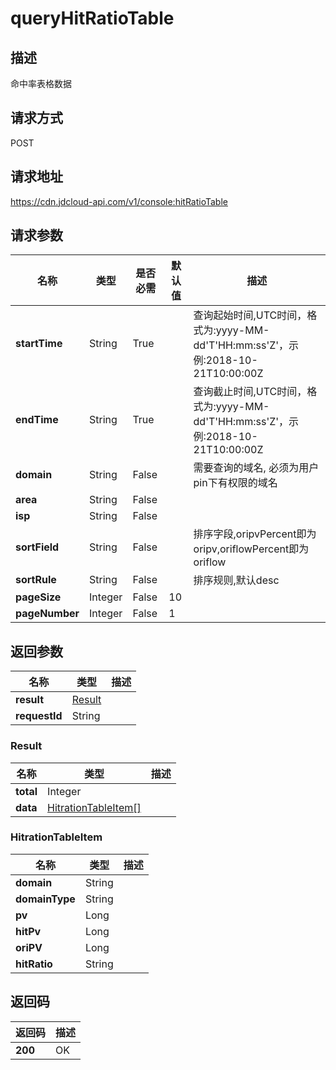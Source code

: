# queryHitRatioTable


## 描述
命中率表格数据

## 请求方式
POST

## 请求地址
https://cdn.jdcloud-api.com/v1/console:hitRatioTable


## 请求参数
|名称|类型|是否必需|默认值|描述|
|---|---|---|---|---|
|**startTime**|String|True| |查询起始时间,UTC时间，格式为:yyyy-MM-dd'T'HH:mm:ss'Z'，示例:2018-10-21T10:00:00Z|
|**endTime**|String|True| |查询截止时间,UTC时间，格式为:yyyy-MM-dd'T'HH:mm:ss'Z'，示例:2018-10-21T10:00:00Z|
|**domain**|String|False| |需要查询的域名, 必须为用户pin下有权限的域名|
|**area**|String|False| | |
|**isp**|String|False| | |
|**sortField**|String|False| |排序字段,oripvPercent即为oripv,oriflowPercent即为oriflow|
|**sortRule**|String|False| |排序规则,默认desc|
|**pageSize**|Integer|False|10| |
|**pageNumber**|Integer|False|1| |


## 返回参数
|名称|类型|描述|
|---|---|---|
|**result**|[Result](#result)| |
|**requestId**|String| |

### <div id="Result">Result</div>
|名称|类型|描述|
|---|---|---|
|**total**|Integer| |
|**data**|[HitrationTableItem[]](#hitrationtableitem)| |
### <div id="HitrationTableItem">HitrationTableItem</div>
|名称|类型|描述|
|---|---|---|
|**domain**|String| |
|**domainType**|String| |
|**pv**|Long| |
|**hitPv**|Long| |
|**oriPV**|Long| |
|**hitRatio**|String| |

## 返回码
|返回码|描述|
|---|---|
|**200**|OK|
